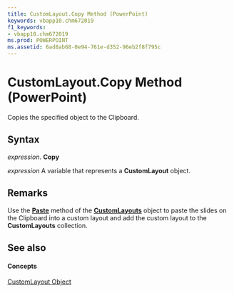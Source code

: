 ```yaml
---
title: CustomLayout.Copy Method (PowerPoint)
keywords: vbapp10.chm672019
f1_keywords:
- vbapp10.chm672019
ms.prod: POWERPOINT
ms.assetid: 6ad8ab68-0e94-761e-d352-96eb2f8f795c
---
```



# CustomLayout.Copy Method (PowerPoint)

Copies the specified object to the Clipboard.


## Syntax

 _expression_. **Copy**

 _expression_ A variable that represents a **CustomLayout** object.


## Remarks

Use the  **[Paste](customlayouts-paste-method-powerpoint.md)** method of the **[CustomLayouts](customlayouts-object-powerpoint.md)** object to paste the slides on the Clipboard into a custom layout and add the custom layout to the **CustomLayouts** collection.


## See also


#### Concepts


[CustomLayout Object](customlayout-object-powerpoint.md)

